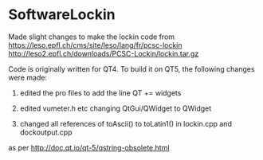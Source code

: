 # SoftwareLockin

Made slight changes to make the lockin code from
https://leso.epfl.ch/cms/site/leso/lang/fr/pcsc-lockin
http://leso2.epfl.ch/downloads/PCSC-Lockin/lockin.tar.gz

Code is originally written for QT4. To build it on QT5, the following changes were made:

1. edited the pro files to add the line
QT += widgets

2. edited vumeter.h etc
changing QtGui/QWidget to QWidget 

3. changed all references of toAscii() to toLatin1() in lockin.cpp
and dockoutput.cpp

as per
http://doc.qt.io/qt-5/qstring-obsolete.html
